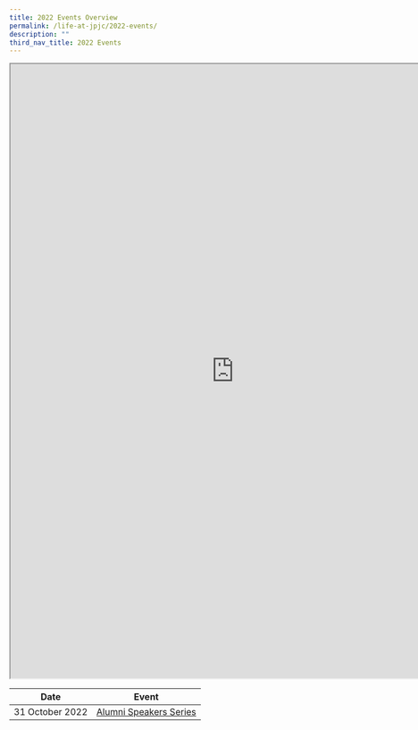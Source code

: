 ```yaml
---
title: 2022 Events Overview
permalink: /life-at-jpjc/2022-events/
description: ""
third_nav_title: 2022 Events
---
```

<iframe src="https://docs.google.com/document/d/e/2PACX-1vRAUb4EPu8kQuOZvClEENwKh8UPEAqeLqI4e-ZSxmfQQku3PYbjIjiUNB2oeCQ9FmVLAYSQw0kG36O1/pub?embedded=true" width=800px height=1100px scrolling="no"></iframe>




<p>


| Date | Event |
| -------- | -------- |
| 31 October 2022    | [Alumni Speakers Series](/sites/moe-jpjc/folders/life-at-jpjc/subfolders/2022%20Events/editPage/Alumni%20Speakers%20Series.md)     |